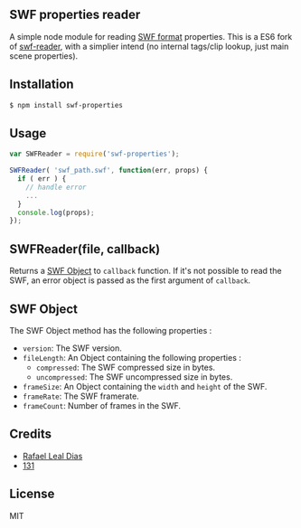 ## SWF properties reader
  
A simple node module for reading [SWF format][swf-format] properties. This is a ES6 fork of [swf-reader](https://github.com/rafaeldias/swf-reader), with a simplier intend (no internal tags/clip lookup, just main scene properties).


## Installation

```sh
$ npm install swf-properties
```

## Usage

```js
var SWFReader = require('swf-properties');

SWFReader( 'swf_path.swf', function(err, props) {
  if ( err ) {
    // handle error
    ...
  }
  console.log(props);
});
``` 

## SWFReader(file, callback)

Returns a [SWF Object](#swf-object) to `callback` function. If it's not possible to read the SWF, an error object is passed as the first argument of `callback`.


## <a name="swf-object"></a>SWF Object

The SWF Object method has the following properties :

* `version`: The SWF version.
* `fileLength`: An Object containing the following properties :
  * `compressed`: The SWF compressed size in bytes.
  * `uncompressed`: The SWF uncompressed size in bytes.
* `frameSize`: An Object containing the `width` and `height` of the SWF.
* `frameRate`: The SWF framerate.
* `frameCount`: Number of frames in the SWF.



## Credits
* [Rafael Leal Dias][rdleal-git]
* [131][131]

## License

MIT 

[nodejs]: http://www.nodejs.org
[swf-format]: http://wwwimages.adobe.com/content/dam/Adobe/en/devnet/swf/pdf/swf-file-format-spec.pdf
[rdleal-git]: https://github.com/rafaeldias
[131]: https://github.com/131
